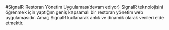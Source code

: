#SignalR Restoran Yönetim Uygulaması(devam ediyor)
SignalR teknolojisini öğrenmek için yaptığım geniş kapsamalı bir restoran yönetim web uygulamasıdır. Amaç SignalR kullanarak anlık ve dinamik olarak verileri elde etmektir. 
